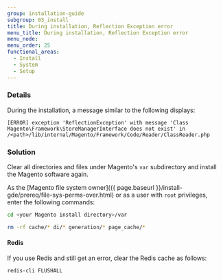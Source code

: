 ```yaml
---
group: installation-guide
subgroup: 03_install
title: During installation, Reflection Exception error
menu_title: During installation, Reflection Exception error
menu_node:
menu_order: 25
functional_areas:
  - Install
  - System
  - Setup
---
```


### Details

During the installation, a  message similar to the following displays:

    [ERROR] exception 'ReflectionException' with message 'Class Magento\Framework\StoreManagerInterface does not exist' in /<path>/lib/internal/Magento/Framework/Code/Reader/ClassReader.php

### Solution

Clear all directories and files under Magento's `var` subdirectory and install the Magento software again.

As the [Magento file system owner]({{ page.baseurl }}/install-gde/prereq/file-sys-perms-over.html) or as a user with `root` privileges, enter the following commands:

```bash
cd <your Magento install directory>/var
```

```bash
rm -rf cache/* di/* generation/* page_cache/*
```

#### Redis

If you use Redis and still get an error, clear the Redis cache as follows:

```bash
redis-cli FLUSHALL
```